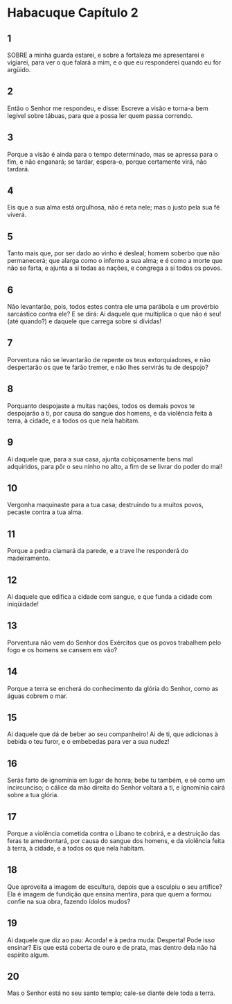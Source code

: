 # Habacuque Capítulo 2

## 1
SOBRE a minha guarda estarei, e sobre a fortaleza me apresentarei e vigiarei, para ver o que falará a mim, e o que eu responderei quando eu for argüido.

## 2
Então o Senhor me respondeu, e disse: Escreve a visão e torna-a bem legível sobre tábuas, para que a possa ler quem passa correndo.

## 3
Porque a visão é ainda para o tempo determinado, mas se apressa para o fim, e não enganará; se tardar, espera-o, porque certamente virá, não tardará.

## 4
Eis que a sua alma está orgulhosa, não é reta nele; mas o justo pela sua fé viverá.

## 5
Tanto mais que, por ser dado ao vinho é desleal; homem soberbo que não permanecerá; que alarga como o inferno a sua alma; e é como a morte que não se farta, e ajunta a si todas as nações, e congrega a si todos os povos.

## 6
Não levantarão, pois, todos estes contra ele uma parábola e um provérbio sarcástico contra ele? E se dirá: Ai daquele que multiplica o que não é seu! (até quando?) e daquele que carrega sobre si dívidas!

## 7
Porventura não se levantarão de repente os teus extorquiadores, e não despertarão os que te farão tremer, e não lhes servirás tu de despojo?

## 8
Porquanto despojaste a muitas nações, todos os demais povos te despojarão a ti, por causa do sangue dos homens, e da violência feita à terra, à cidade, e a todos os que nela habitam.

## 9
Ai daquele que, para a sua casa, ajunta cobiçosamente bens mal adquiridos, para pôr o seu ninho no alto, a fim de se livrar do poder do mal!

## 10
Vergonha maquinaste para a tua casa; destruindo tu a muitos povos, pecaste contra a tua alma.

## 11
Porque a pedra clamará da parede, e a trave lhe responderá do madeiramento.

## 12
Ai daquele que edifica a cidade com sangue, e que funda a cidade com iniqüidade!

## 13
Porventura não vem do Senhor dos Exércitos que os povos trabalhem pelo fogo e os homens se cansem em vão?

## 14
Porque a terra se encherá do conhecimento da glória do Senhor, como as águas cobrem o mar.

## 15
Ai daquele que dá de beber ao seu companheiro! Ai de ti, que adicionas à bebida o teu furor, e o embebedas para ver a sua nudez!

## 16
Serás farto de ignomínia em lugar de honra; bebe tu também, e sê como um incircunciso; o cálice da mão direita do Senhor voltará a ti, e ignomínia cairá sobre a tua glória.

## 17
Porque a violência cometida contra o Líbano te cobrirá, e a destruição das feras te amedrontará, por causa do sangue dos homens, e da violência feita à terra, à cidade, e a todos os que nela habitam.

## 18
Que aproveita a imagem de escultura, depois que a esculpiu o seu artífice? Ela é imagem de fundição que ensina mentira, para que quem a formou confie na sua obra, fazendo ídolos mudos?

## 19
Ai daquele que diz ao pau: Acorda! e à pedra muda: Desperta! Pode isso ensinar? Eis que está coberta de ouro e de prata, mas dentro dela não há espírito algum.

## 20
Mas o Senhor está no seu santo templo; cale-se diante dele toda a terra.

